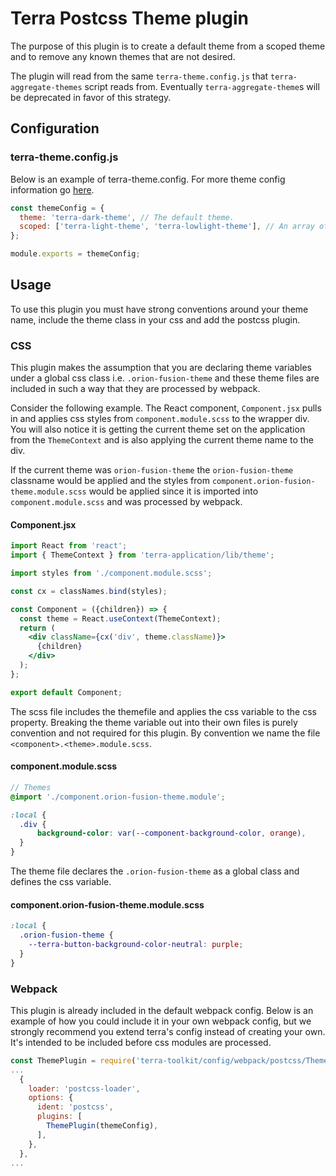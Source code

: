 # Terra Postcss Theme plugin

The purpose of this plugin is to create a default theme from a scoped theme and to remove any known themes that are not desired.

The plugin will read from the same `terra-theme.config.js` that `terra-aggregate-themes` script reads from. Eventually `terra-aggregate-theme`s will be deprecated in favor of this strategy.

## Configuration

### terra-theme.config.js

Below is an example of terra-theme.config. For more theme config information go [here](https://github.com/cerner/terra-toolkit-boneyard/tree/postcss-theme-plugin/config/webpack/postcss/themeConfig.md).

```js
const themeConfig = {
  theme: 'terra-dark-theme', // The default theme.
  scoped: ['terra-light-theme', 'terra-lowlight-theme'], // An array of scoped themes.
};

module.exports = themeConfig;
```

## Usage

To use this plugin you must have strong conventions around your theme name, include the theme class in your css and add the postcss plugin.

### CSS

This plugin makes the assumption that you are declaring theme variables under a global css class i.e. ```.orion-fusion-theme``` and these theme files are included in such a way that they are processed by webpack.

Consider the following example. The React component, `Component.jsx` pulls in and applies css styles from `component.module.scss` to the wrapper div. You will also notice it is getting the current theme set on the application from the `ThemeContext` and is also applying the current theme name to the div.

If the current theme was `orion-fusion-theme` the `orion-fusion-theme` classname would be applied and the styles from `component.orion-fusion-theme.module.scss` would be applied since it is imported into `component.module.scss` and was processed by webpack.

#### Component.jsx

```jsx
import React from 'react';
import { ThemeContext } from 'terra-application/lib/theme';

import styles from './component.module.scss';

const cx = classNames.bind(styles);

const Component = ({children}) => {
  const theme = React.useContext(ThemeContext);
  return (
    <div className={cx('div', theme.className)}>
      {children}
    </div>
  );
};

export default Component;
```

The scss file includes the themefile and applies the css variable to the css property. Breaking the theme variable out into their own files is purely convention and not required for this plugin. By convention we name the file ```<component>.<theme>.module.scss```.

#### component.module.scss

```scss
// Themes
@import './component.orion-fusion-theme.module';

:local {
  .div {
      background-color: var(--component-background-color, orange),
  }
}
```

The theme file declares the ```.orion-fusion-theme``` as a global class and defines the css variable.

#### component.orion-fusion-theme.module.scss

```scss
:local {
  .orion-fusion-theme {
    --terra-button-background-color-neutral: purple;
  }
}
```

### Webpack

This plugin is already included in the default webpack config. Below is an example of how you could include it in your own webpack config, but we strongly recommend you extend terra's config instead of creating your own. It's intended to be included before css modules are processed.

```js
const ThemePlugin = require('terra-toolkit/config/webpack/postcss/ThemePlugin');
...
  {
    loader: 'postcss-loader',
    options: {
      ident: 'postcss',
      plugins: [
        ThemePlugin(themeConfig),
      ],
    },
  },
...
```
